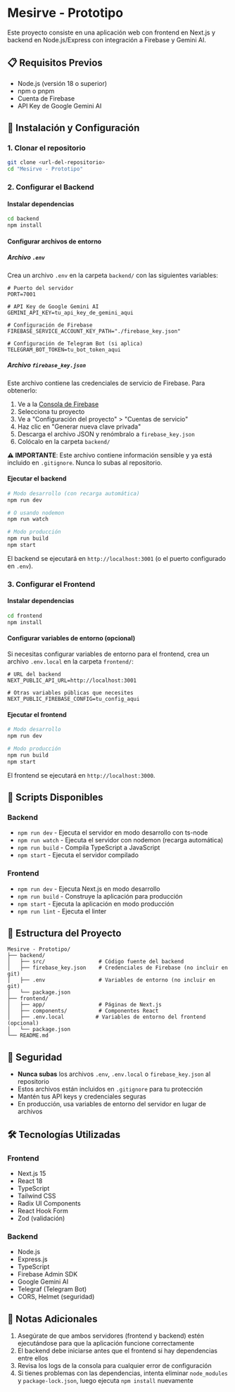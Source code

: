 # Mesirve - Prototipo

Este proyecto consiste en una aplicación web con frontend en Next.js y backend en Node.js/Express con integración a Firebase y Gemini AI.

## 📋 Requisitos Previos

- Node.js (versión 18 o superior)
- npm o pnpm
- Cuenta de Firebase
- API Key de Google Gemini AI

## 🚀 Instalación y Configuración

### 1. Clonar el repositorio

```bash
git clone <url-del-repositorio>
cd "Mesirve - Prototipo"
```

### 2. Configurar el Backend

#### Instalar dependencias

```bash
cd backend
npm install
```

#### Configurar archivos de entorno

##### Archivo `.env`

Crea un archivo `.env` en la carpeta `backend/` con las siguientes variables:

```env
# Puerto del servidor
PORT=7001

# API Key de Google Gemini AI
GEMINI_API_KEY=tu_api_key_de_gemini_aqui

# Configuración de Firebase
FIREBASE_SERVICE_ACCOUNT_KEY_PATH="./firebase_key.json"

# Configuración de Telegram Bot (si aplica)
TELEGRAM_BOT_TOKEN=tu_bot_token_aqui
```

##### Archivo `firebase_key.json`

Este archivo contiene las credenciales de servicio de Firebase. Para obtenerlo:

1. Ve a la [Consola de Firebase](https://console.firebase.google.com/)
2. Selecciona tu proyecto
3. Ve a "Configuración del proyecto" > "Cuentas de servicio"
4. Haz clic en "Generar nueva clave privada"
5. Descarga el archivo JSON y renómbralo a `firebase_key.json`
6. Colócalo en la carpeta `backend/`

**⚠️ IMPORTANTE**: Este archivo contiene información sensible y ya está incluido en `.gitignore`. Nunca lo subas al repositorio.

#### Ejecutar el backend

```bash
# Modo desarrollo (con recarga automática)
npm run dev

# O usando nodemon
npm run watch

# Modo producción
npm run build
npm start
```

El backend se ejecutará en `http://localhost:3001` (o el puerto configurado en `.env`).

### 3. Configurar el Frontend

#### Instalar dependencias

```bash
cd frontend
npm install
```

#### Configurar variables de entorno (opcional)

Si necesitas configurar variables de entorno para el frontend, crea un archivo `.env.local` en la carpeta `frontend/`:

```env
# URL del backend
NEXT_PUBLIC_API_URL=http://localhost:3001

# Otras variables públicas que necesites
NEXT_PUBLIC_FIREBASE_CONFIG=tu_config_aqui
```

#### Ejecutar el frontend

```bash
# Modo desarrollo
npm run dev

# Modo producción
npm run build
npm start
```

El frontend se ejecutará en `http://localhost:3000`.

## 🔧 Scripts Disponibles

### Backend

- `npm run dev` - Ejecuta el servidor en modo desarrollo con ts-node
- `npm run watch` - Ejecuta el servidor con nodemon (recarga automática)
- `npm run build` - Compila TypeScript a JavaScript
- `npm start` - Ejecuta el servidor compilado

### Frontend

- `npm run dev` - Ejecuta Next.js en modo desarrollo
- `npm run build` - Construye la aplicación para producción
- `npm start` - Ejecuta la aplicación en modo producción
- `npm run lint` - Ejecuta el linter

## 📁 Estructura del Proyecto

```
Mesirve - Prototipo/
├── backend/
│   ├── src/                 # Código fuente del backend
│   ├── firebase_key.json    # Credenciales de Firebase (no incluir en git)
│   ├── .env                 # Variables de entorno (no incluir en git)
│   └── package.json
├── frontend/
│   ├── app/                 # Páginas de Next.js
│   ├── components/          # Componentes React
│   ├── .env.local          # Variables de entorno del frontend (opcional)
│   └── package.json
└── README.md
```

## 🔐 Seguridad

- **Nunca subas** los archivos `.env`, `.env.local` o `firebase_key.json` al repositorio
- Estos archivos están incluidos en `.gitignore` para tu protección
- Mantén tus API keys y credenciales seguras
- En producción, usa variables de entorno del servidor en lugar de archivos

## 🛠️ Tecnologías Utilizadas

### Frontend

- Next.js 15
- React 18
- TypeScript
- Tailwind CSS
- Radix UI Components
- React Hook Form
- Zod (validación)

### Backend

- Node.js
- Express.js
- TypeScript
- Firebase Admin SDK
- Google Gemini AI
- Telegraf (Telegram Bot)
- CORS, Helmet (seguridad)

## 📝 Notas Adicionales

1. Asegúrate de que ambos servidores (frontend y backend) estén ejecutándose para que la aplicación funcione correctamente
2. El backend debe iniciarse antes que el frontend si hay dependencias entre ellos
3. Revisa los logs de la consola para cualquier error de configuración
4. Si tienes problemas con las dependencias, intenta eliminar `node_modules` y `package-lock.json`, luego ejecuta `npm install` nuevamente
